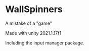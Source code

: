 # WallSpinners
A mistake of a "game"

Made with unity 2021.1.17f1

Including the input manager package.
